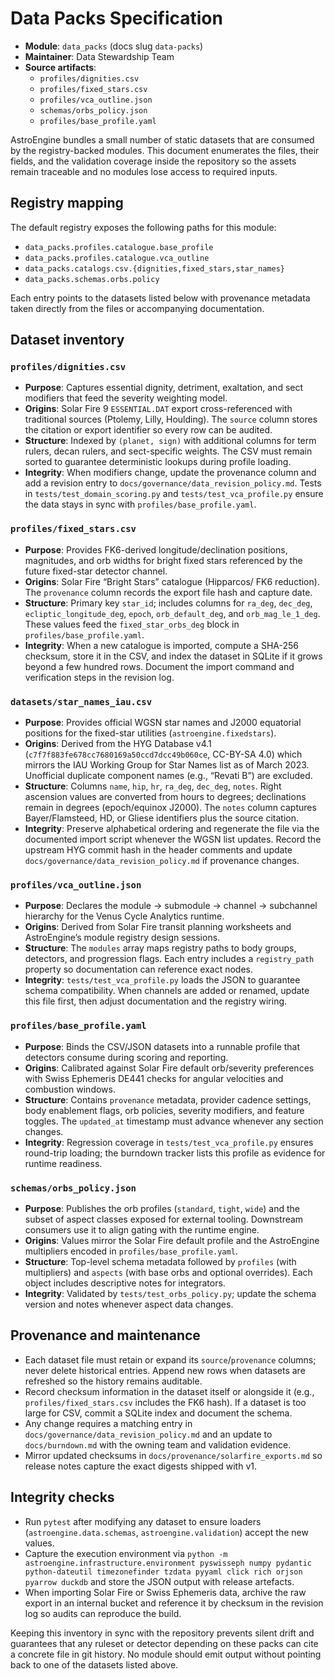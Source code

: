 # Data Packs Specification

- **Module**: `data_packs` (docs slug `data-packs`)
- **Maintainer**: Data Stewardship Team
- **Source artifacts**:
  - `profiles/dignities.csv`
  - `profiles/fixed_stars.csv`
  - `profiles/vca_outline.json`
  - `schemas/orbs_policy.json`
  - `profiles/base_profile.yaml`

AstroEngine bundles a small number of static datasets that are consumed by the registry-backed modules. This document enumerates the files, their fields, and the validation coverage inside the repository so the assets remain traceable and no modules lose access to required inputs.

## Registry mapping

The default registry exposes the following paths for this module:

- `data_packs.profiles.catalogue.base_profile`
- `data_packs.profiles.catalogue.vca_outline`
- `data_packs.catalogs.csv.{dignities,fixed_stars,star_names}`
- `data_packs.schemas.orbs.policy`

Each entry points to the datasets listed below with provenance metadata taken directly from the files or accompanying documentation.

## Dataset inventory

### `profiles/dignities.csv`

- **Purpose**: Captures essential dignity, detriment, exaltation, and sect modifiers that feed the severity weighting model.
- **Origins**: Solar Fire 9 `ESSENTIAL.DAT` export cross-referenced with traditional sources (Ptolemy, Lilly, Houlding). The
  `source` column stores the citation or export identifier so every row can be audited.
- **Structure**: Indexed by `(planet, sign)` with additional columns for term rulers, decan rulers, and sect-specific weights.
  The CSV must remain sorted to guarantee deterministic lookups during profile loading.
- **Integrity**: When modifiers change, update the provenance column and add a revision entry to
  `docs/governance/data_revision_policy.md`. Tests in `tests/test_domain_scoring.py` and `tests/test_vca_profile.py` ensure the
  data stays in sync with `profiles/base_profile.yaml`.

### `profiles/fixed_stars.csv`

- **Purpose**: Provides FK6-derived longitude/declination positions, magnitudes, and orb widths for bright fixed stars referenced
  by the future fixed-star detector channel.
- **Origins**: Solar Fire “Bright Stars” catalogue (Hipparcos/ FK6 reduction). The `provenance` column records the export file
  hash and capture date.
- **Structure**: Primary key `star_id`; includes columns for `ra_deg`, `dec_deg`, `ecliptic_longitude_deg`, `epoch`,
  `orb_default_deg`, and `orb_mag_le_1_deg`. These values feed the `fixed_star_orbs_deg` block in `profiles/base_profile.yaml`.
- **Integrity**: When a new catalogue is imported, compute a SHA-256 checksum, store it in the CSV, and index the dataset in
  SQLite if it grows beyond a few hundred rows. Document the import command and verification steps in the revision log.

### `datasets/star_names_iau.csv`

- **Purpose**: Provides official WGSN star names and J2000 equatorial positions for the fixed-star utilities (`astroengine.fixedstars`).
- **Origins**: Derived from the HYG Database v4.1 (`c7f7f883fe678cc7680169a50ccd7dcc49b060ce`, CC-BY-SA 4.0) which mirrors the IAU Working Group for Star Names list as of March 2023. Unofficial duplicate component names (e.g., “Revati B”) are excluded.
- **Structure**: Columns `name`, `hip`, `hr`, `ra_deg`, `dec_deg`, `notes`. Right ascension values are converted from hours to degrees; declinations remain in degrees (epoch/equinox J2000). The `notes` column captures Bayer/Flamsteed, HD, or Gliese identifiers plus the source citation.
- **Integrity**: Preserve alphabetical ordering and regenerate the file via the documented import script whenever the WGSN list updates. Record the upstream HYG commit hash in the header comments and update `docs/governance/data_revision_policy.md` if provenance changes.

### `profiles/vca_outline.json`

- **Purpose**: Declares the module → submodule → channel → subchannel hierarchy for the Venus Cycle Analytics runtime.
- **Origins**: Derived from Solar Fire transit planning worksheets and AstroEngine’s module registry design sessions.
- **Structure**: The `modules` array maps registry paths to body groups, detectors, and progression flags. Each entry includes a
  `registry_path` property so documentation can reference exact nodes.
- **Integrity**: `tests/test_vca_profile.py` loads the JSON to guarantee schema compatibility. When channels are added or renamed,
  update this file first, then adjust documentation and the registry wiring.

### `profiles/base_profile.yaml`

- **Purpose**: Binds the CSV/JSON datasets into a runnable profile that detectors consume during scoring and reporting.
- **Origins**: Calibrated against Solar Fire default orb/severity preferences with Swiss Ephemeris DE441 checks for angular
  velocities and combustion windows.
- **Structure**: Contains `provenance` metadata, provider cadence settings, body enablement flags, orb policies, severity
  modifiers, and feature toggles. The `updated_at` timestamp must advance whenever any section changes.
- **Integrity**: Regression coverage in `tests/test_vca_profile.py` ensures round-trip loading; the burndown tracker lists this
  profile as evidence for runtime readiness.

### `schemas/orbs_policy.json`

- **Purpose**: Publishes the orb profiles (`standard`, `tight`, `wide`) and the subset of aspect classes exposed for external
  tooling. Downstream consumers use it to align gating with the runtime engine.
- **Origins**: Values mirror the Solar Fire default profile and the AstroEngine multipliers encoded in `profiles/base_profile.yaml`.
- **Structure**: Top-level schema metadata followed by `profiles` (with multipliers) and `aspects` (with base orbs and optional
  overrides). Each object includes descriptive notes for integrators.
- **Integrity**: Validated by `tests/test_orbs_policy.py`; update the schema version and notes whenever aspect data changes.

## Provenance and maintenance

- Each dataset file must retain or expand its `source`/`provenance` columns; never delete historical entries. Append new rows when
  datasets are refreshed so the history remains auditable.
- Record checksum information in the dataset itself or alongside it (e.g., `profiles/fixed_stars.csv` includes the FK6 hash). If a
  dataset is too large for CSV, commit a SQLite index and document the schema.
- Any change requires a matching entry in `docs/governance/data_revision_policy.md` and an update to `docs/burndown.md` with the
  owning team and validation evidence.
- Mirror updated checksums in `docs/provenance/solarfire_exports.md` so release notes capture the exact digests shipped with v1.

## Integrity checks

- Run `pytest` after modifying any dataset to ensure loaders (`astroengine.data.schemas`, `astroengine.validation`) accept the new
  values.
- Capture the execution environment via `python -m astroengine.infrastructure.environment pyswisseph numpy pydantic python-dateutil timezonefinder tzdata pyyaml click rich orjson pyarrow duckdb` and store the JSON
  output with release artefacts.
- When importing Solar Fire or Swiss Ephemeris data, archive the raw export in an internal bucket and reference it by checksum in
  the revision log so audits can reproduce the build.

Keeping this inventory in sync with the repository prevents silent drift and guarantees that any ruleset or detector depending on
these packs can cite a concrete file in git history. No module should emit output without pointing back to one of the datasets
listed above.
